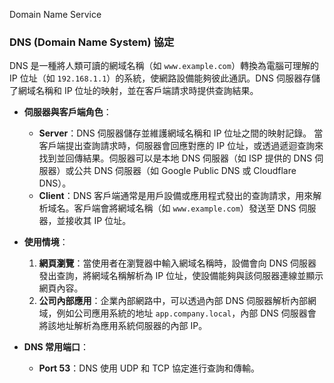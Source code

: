Domain Name Service

### DNS (Domain Name System) 協定

DNS 是一種將人類可讀的網域名稱（如 `www.example.com`）轉換為電腦可理解的 IP 位址（如 `192.168.1.1`）的系統，使網路設備能夠彼此通訊。DNS 伺服器存儲了網域名稱和 IP 位址的映射，並在客戶端請求時提供查詢結果。

- **伺服器與客戶端角色**：
    
    - **Server**：DNS 伺服器儲存並維護網域名稱和 IP 位址之間的映射記錄。
      當客戶端提出查詢請求時，伺服器會回應對應的 IP 位址，或透過遞迴查詢來找到並回傳結果。伺服器可以是本地 DNS 伺服器（如 ISP 提供的 DNS 伺服器）或公共 DNS 伺服器（如 Google Public DNS 或 Cloudflare DNS）。
    - **Client**：DNS 客戶端通常是用戶設備或應用程式發出的查詢請求，用來解析域名。客戶端會將網域名稱（如 `www.example.com`）發送至 DNS 伺服器，並接收其 IP 位址。
- **使用情境**：
    
    1. **網頁瀏覽**：當使用者在瀏覽器中輸入網域名稱時，設備會向 DNS 伺服器發出查詢，將網域名稱解析為 IP 位址，使設備能夠與該伺服器連線並顯示網頁內容。
    2. **公司內部應用**：企業內部網路中，可以透過內部 DNS 伺服器解析內部網域，例如公司應用系統的地址 `app.company.local`，內部 DNS 伺服器會將該地址解析為應用系統伺服器的內部 IP。
- **DNS 常用端口**：
    
    - **Port 53**：DNS 使用 UDP 和 TCP 協定進行查詢和傳輸。